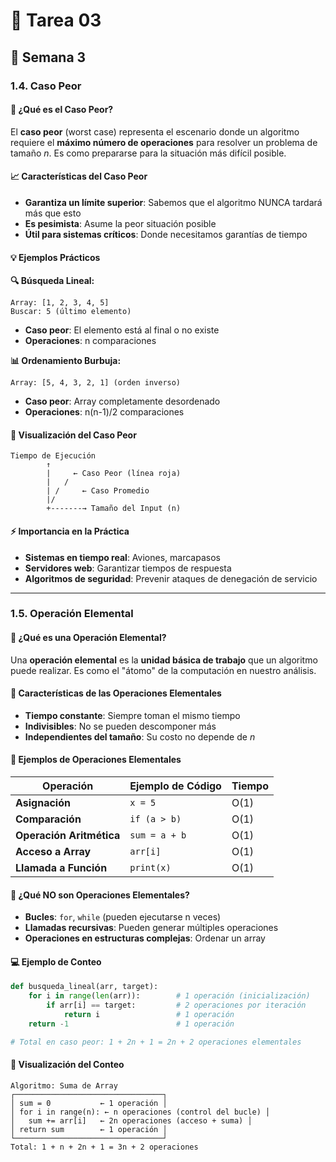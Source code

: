 # 🌟 Tarea 03
## 📖 Semana 3

### 1.4. Caso Peor

#### 🎯 ¿Qué es el Caso Peor?

El **caso peor** (worst case) representa el escenario donde un algoritmo requiere el **máximo número de operaciones** para resolver un problema de tamaño *n*. Es como prepararse para la situación más difícil posible.

#### 📈 Características del Caso Peor

- **Garantiza un límite superior**: Sabemos que el algoritmo NUNCA tardará más que esto
- **Es pesimista**: Asume la peor situación posible
- **Útil para sistemas críticos**: Donde necesitamos garantías de tiempo

#### 💡 Ejemplos Prácticos

**🔍 Búsqueda Lineal:**
```
Array: [1, 2, 3, 4, 5]
Buscar: 5 (último elemento)
```
- **Caso peor**: El elemento está al final o no existe
- **Operaciones**: n comparaciones

**📊 Ordenamiento Burbuja:**
```
Array: [5, 4, 3, 2, 1] (orden inverso)
```
- **Caso peor**: Array completamente desordenado
- **Operaciones**: n(n-1)/2 comparaciones

#### 🎨 Visualización del Caso Peor

```
Tiempo de Ejecución
        ↑
        |     ← Caso Peor (línea roja)
        |   /
        | /     ← Caso Promedio
        |/
        +-------→ Tamaño del Input (n)
```

#### ⚡ Importancia en la Práctica

- **Sistemas en tiempo real**: Aviones, marcapasos
- **Servidores web**: Garantizar tiempos de respuesta
- **Algoritmos de seguridad**: Prevenir ataques de denegación de servicio

---

### 1.5. Operación Elemental

#### 🧱 ¿Qué es una Operación Elemental?

Una **operación elemental** es la **unidad básica de trabajo** que un algoritmo puede realizar. Es como el "átomo" de la computación en nuestro análisis.

#### 🔧 Características de las Operaciones Elementales

- **Tiempo constante**: Siempre toman el mismo tiempo
- **Indivisibles**: No se pueden descomponer más
- **Independientes del tamaño**: Su costo no depende de *n*

#### 📝 Ejemplos de Operaciones Elementales

| Operación | Ejemplo de Código | Tiempo |
|-----------|-------------------|---------|
| **Asignación** | `x = 5` | O(1) |
| **Comparación** | `if (a > b)` | O(1) |
| **Operación Aritmética** | `sum = a + b` | O(1) |
| **Acceso a Array** | `arr[i]` | O(1) |
| **Llamada a Función** | `print(x)` | O(1) |

#### 🎯 ¿Qué NO son Operaciones Elementales?

- **Bucles**: `for`, `while` (pueden ejecutarse n veces)
- **Llamadas recursivas**: Pueden generar múltiples operaciones
- **Operaciones en estructuras complejas**: Ordenar un array

#### 💻 Ejemplo de Conteo

```python
def busqueda_lineal(arr, target):
    for i in range(len(arr)):        # 1 operación (inicialización)
        if arr[i] == target:         # 2 operaciones por iteración
            return i                 # 1 operación
    return -1                        # 1 operación

# Total en caso peor: 1 + 2n + 1 = 2n + 2 operaciones elementales
```

#### 🎨 Visualización del Conteo

```
Algoritmo: Suma de Array
┌─────────────────────────────────┐
│ sum = 0           ← 1 operación │
│ for i in range(n): ← n operaciones (control del bucle) │
│   sum += arr[i]   ← 2n operaciones (acceso + suma) │
│ return sum        ← 1 operación │
└─────────────────────────────────┘
Total: 1 + n + 2n + 1 = 3n + 2 operaciones
```